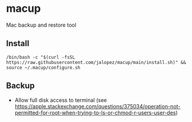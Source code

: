# macup

Mac backup and restore tool

## Install

`/bin/bash -c "$(curl -fsSL https://raw.githubusercontent.com/jalopez/macup/main/install.sh)" && source ~/.macup/configure.sh`

## Backup

- Allow full disk access to terminal (see https://apple.stackexchange.com/questions/375034/operation-not-permitted-for-root-when-trying-to-ls-or-chmod-r-users-user-des)
